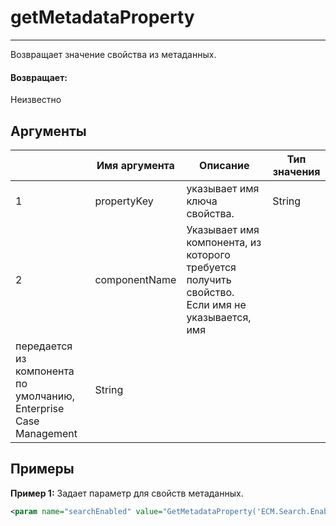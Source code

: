 # getMetadataProperty

---

Возвращает значение свойства из метаданных.

#### Возвращает:

Неизвестно

## Аргументы

|  | Имя аргумента | Описание | Тип значения |
| --- | --- | --- | --- |
| 1 | propertyKey | указывает имя ключа свойства. | String |
| 2 | componentName | Указывает имя компонента, из которого требуется получить свойство.  Если имя не указывается, имя
передается из компонента по умолчанию, Enterprise Case Management | String |

## Примеры

**Пример 1:** Задает параметр для свойств метаданных.
```xml
<param name="searchEnabled" value="GetMetadataProperty('ECM.Search.Enabled')" />
```

